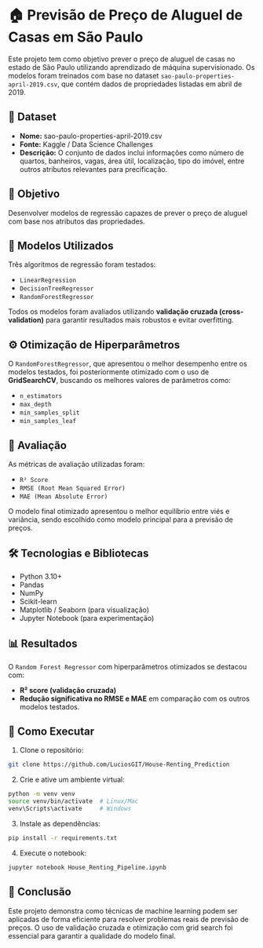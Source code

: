 # 🏠 Previsão de Preço de Aluguel de Casas em São Paulo

Este projeto tem como objetivo prever o preço de aluguel de casas no estado de São Paulo utilizando aprendizado de máquina supervisionado. Os modelos foram treinados com base no dataset `sao-paulo-properties-april-2019.csv`, que contém dados de propriedades listadas em abril de 2019.

## 📂 Dataset

- **Nome:** sao-paulo-properties-april-2019.csv  
- **Fonte:** Kaggle / Data Science Challenges  
- **Descrição:** O conjunto de dados inclui informações como número de quartos, banheiros, vagas, área útil, localização, tipo do imóvel, entre outros atributos relevantes para precificação.

## 🎯 Objetivo

Desenvolver modelos de regressão capazes de prever o preço de aluguel com base nos atributos das propriedades.

## 🧠 Modelos Utilizados

Três algoritmos de regressão foram testados:

- `LinearRegression`
- `DecisionTreeRegressor`
- `RandomForestRegressor`

Todos os modelos foram avaliados utilizando **validação cruzada (cross-validation)** para garantir resultados mais robustos e evitar overfitting.

## ⚙️ Otimização de Hiperparâmetros

O `RandomForestRegressor`, que apresentou o melhor desempenho entre os modelos testados, foi posteriormente otimizado com o uso de **GridSearchCV**, buscando os melhores valores de parâmetros como:

- `n_estimators`
- `max_depth`
- `min_samples_split`
- `min_samples_leaf`

## 📝 Avaliação

As métricas de avaliação utilizadas foram:

- `R² Score`
- `RMSE (Root Mean Squared Error)`
- `MAE (Mean Absolute Error)`

O modelo final otimizado apresentou o melhor equilíbrio entre viés e variância, sendo escolhido como modelo principal para a previsão de preços.

## 🛠️ Tecnologias e Bibliotecas

- Python 3.10+
- Pandas
- NumPy
- Scikit-learn
- Matplotlib / Seaborn (para visualização)
- Jupyter Notebook (para experimentação)

## 📊 Resultados

O `Random Forest Regressor` com hiperparâmetros otimizados se destacou com:

- **R² score (validação cruzada)**
- **Redução significativa no RMSE e MAE** em comparação com os outros modelos testados.

## 🚀 Como Executar

 1. Clone o repositório:
   ```bash
   git clone https://github.com/LuciosGIT/House-Renting_Prediction
```
2. Crie e ative um ambiente virtual:
 ```bash
python -m venv venv
source venv/bin/activate  # Linux/Mac
venv\Scripts\activate     # Windows
```
3. Instale as dependências:
```bash
pip install -r requirements.txt
```
4. Execute o notebook:
```bash
jupyter notebook House_Renting_Pipeline.ipynb
```

## 📌 Conclusão
Este projeto demonstra como técnicas de machine learning podem ser aplicadas de forma eficiente para resolver problemas reais de previsão de preços. O uso de validação cruzada e otimização com grid search foi essencial para garantir a qualidade do modelo final.

